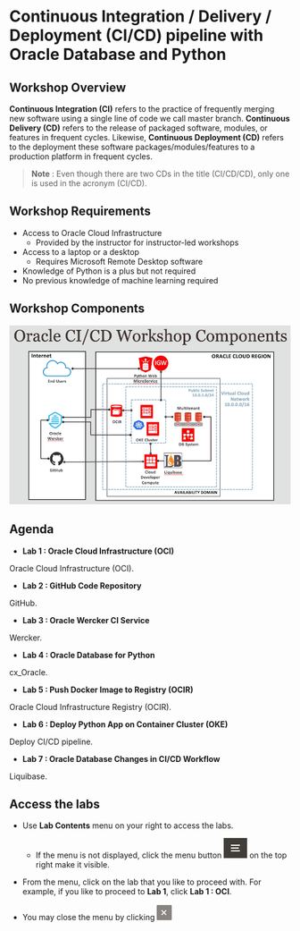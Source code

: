 # Continuous Integration / Delivery / Deployment (CI/CD) pipeline with Oracle Database and Python

## Workshop Overview

**Continuous Integration (CI)** refers to the practice of frequently merging new software using a single line of code we call master branch. **Continuous Delivery (CD)** refers to the release of packaged software, modules, or features in frequent cycles. Likewise, **Continuous Deployment (CD)** refers to the deployment these software packages/modules/features to a production platform in frequent cycles.

>**Note** : Even though there are two CDs in the title (CI/CD/CD), only one is used in the acronym (CI/CD).

## Workshop Requirements

* Access to Oracle Cloud Infrastructure
    * Provided by the instructor for instructor-led workshops
* Access to a laptop or a desktop
    * Requires Microsoft Remote Desktop software
* Knowledge of Python is a plus but not required
* No previous knowledge of machine learning required

## Workshop Components

![](./images/cicd-ws-components.png)

## Agenda

- **Lab 1 : Oracle Cloud Infrastructure (OCI)**

Oracle Cloud Infrastructure (OCI).

- **Lab 2 : GitHub Code Repository**

GitHub.

- **Lab 3 : Oracle Wercker CI Service**

Wercker.

- **Lab 4 : Oracle Database for Python**

cx_Oracle.

- **Lab 5 : Push Docker Image to Registry (OCIR)**

Oracle Cloud Infrastructure Registry (OCIR).

- **Lab 6 : Deploy Python App on Container Cluster (OKE)**

Deploy CI/CD pipeline.

- **Lab 7 : Oracle Database Changes in CI/CD Workflow**

Liquibase.

## Access the labs

- Use **Lab Contents** menu on your right to access the labs.
    - If the menu is not displayed, click the menu button ![](./images/menu-button.png) on the top right  make it visible.

- From the menu, click on the lab that you like to proceed with. For example, if you like to proceed to **Lab 1**, click **Lab 1 : OCI**.

- You may close the menu by clicking ![](./images/menu-close.png "")
